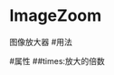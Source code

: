# ImageZoom
图像放大器
#用法
<script>
			$("#pic").ImageZoom({
				times: 2
			});
		</script>
#属性
##times:放大的倍数
